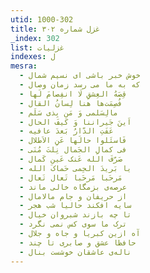 ```yaml
---
utid: 1000-302
title: غزل شماره ۳۰۲
_index: 302
list: غزلیات
indexes: ل
mesra:
  - خوش خبر باشی ای نسیم شمال
  - که به ما می رسد زمان وصال
  - قِصَهُ العِشقِ لَا انفِصامَ لَها
  - فُصِمَت‌ها هنا لِسانُ القال
  - مالِسَلمی وَ مَن بِذی سَلَم
  - اَینَ جَیراننا وَ کَیفَ الحال
  - عَفَتِ الدّارُ بَعدَ عافیه
  - فَاسئَلوا حالَها عَنِ الاَطلال
  - فی کمالِ الجَمال نِلتَ مُنَی
  - صَرّفَ الله عَنک عَین کَمال
  - یا بَریدَ الحِمی حَماکَ الله
  - مَرحَبا مَرحَبا تَعال تَعال
  - عرصه‌ی بزمگاه خالی ماند
  - از حریفان و جام مالامال
  - سایه افکند حالیا شب هجر
  - تا چه بازند شبروان خیال
  - ترک ما سوی کس نمی نگرد
  - آه ازین کبریا و جاه و جلال
  - حافظا عشق و صابری تا چند
  - ناله‌ی عاشقان خوشست بنال
---
```

